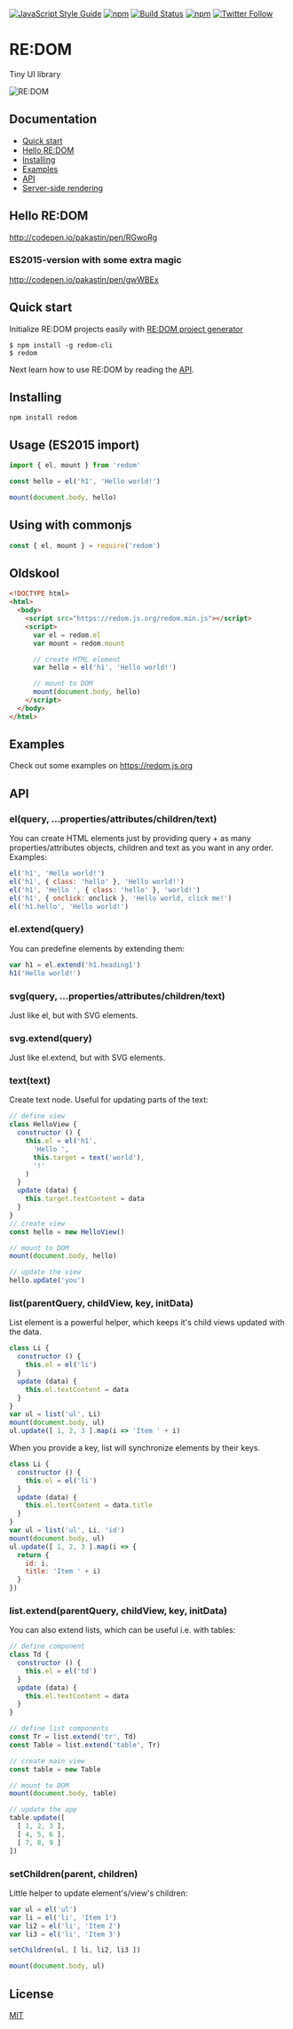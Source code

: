 [![JavaScript Style Guide](https://img.shields.io/badge/code%20style-standard-brightgreen.svg)](http://standardjs.com/)
[![npm](https://img.shields.io/npm/v/redom.svg?maxAge=3600)](https://www.npmjs.com/package/redom)
[![Build Status](https://img.shields.io/travis/pakastin/redom.svg?maxAge=3600)](https://travis-ci.org/pakastin/redom)
[![npm](https://img.shields.io/npm/l/redom.svg?maxAge=3600)](https://github.com/pakastin/redom/blob/master/LICENSE)
[![Twitter Follow](https://img.shields.io/twitter/follow/pakastin.svg?style=social&maxAge=3600)](https://twitter.com/pakastin)

# RE:DOM
Tiny UI library

![RE:DOM](https://redom.js.org/img/twitter.jpg)

## Documentation
- [Quick start](https://github.com/pakastin/redom/blob/master/README.md#quick-start)
- [Hello RE:DOM](https://github.com/pakastin/redom/blob/master/README.md#hello-redom)
- [Installing](https://github.com/pakastin/redom/blob/master/README.md#installing)
- [Examples](https://github.com/pakastin/redom/blob/master/README.md#examples)
- [API](https://github.com/pakastin/redom/blob/master/README.md#api)
- [Server-side rendering](https://github.com/pakastin/nodom)

## Hello RE:DOM
http://codepen.io/pakastin/pen/RGwoRg

### ES2015-version with some extra magic
http://codepen.io/pakastin/pen/gwWBEx

## Quick start
Initialize RE:DOM projects easily with [RE:DOM project generator](https://github.com/pakastin/redom-cli)
```
$ npm install -g redom-cli
$ redom
```
Next learn how to use RE:DOM by reading the [API](https://github.com/pakastin/redom/blob/master/README.md#api).

## Installing
```
npm install redom
```

## Usage (ES2015 import)
```js
import { el, mount } from 'redom'

const hello = el('h1', 'Hello world!')

mount(document.body, hello)
```

## Using with commonjs
```js
const { el, mount } = require('redom')
```

## Oldskool
```html
<!DOCTYPE html>
<html>
  <body>
    <script src="https://redom.js.org/redom.min.js"></script>
    <script>
      var el = redom.el
      var mount = redom.mount

      // create HTML element
      var hello = el('h1', 'Hello world!')

      // mount to DOM
      mount(document.body, hello)
    </script>
  </body>
</html>
```

## Examples
Check out some examples on https://redom.js.org

## API
### el(query, ...properties/attributes/children/text)
You can create HTML elements just by providing query + as many properties/attributes objects, children and text as you want in any order. Examples:
```js
el('h1', 'Hello world!')
el('h1', { class: 'hello' }, 'Hello world!')
el('h1', 'Hello ', { class: 'hello' }, 'world!')
el('h1', { onclick: onclick }, 'Hello world, click me!')
el('h1.hello', 'Hello world!')
```
### el.extend(query)
You can predefine elements by extending them:
```js
var h1 = el.extend('h1.heading1')
h1('Hello world!')
```
### svg(query, ...properties/attributes/children/text)
Just like el, but with SVG elements.
### svg.extend(query)
Just like el.extend, but with SVG elements.
### text(text)
Create text node. Useful for updating parts of the text:
```js
// define view
class HelloView {
  constructor () {
    this.el = el('h1',
      'Hello ', 
      this.target = text('world'), 
      '!'
    )
  }
  update (data) {
    this.target.textContent = data
  }
}
// create view
const hello = new HelloView()

// mount to DOM
mount(document.body, hello)

// update the view
hello.update('you')
```
### list(parentQuery, childView, key, initData)
List element is a powerful helper, which keeps it's child views updated with the data.
```js
class Li {
  constructor () {
    this.el = el('li')
  }
  update (data) {
    this.el.textContent = data
  }
}
var ul = list('ul', Li)
mount(document.body, ul)
ul.update([ 1, 2, 3 ].map(i => 'Item ' + i)
```
When you provide a key, list will synchronize elements by their keys.
```js
class Li {
  constructor () {
    this.el = el('li')
  }
  update (data) {
    this.el.textContent = data.title
  }
}
var ul = list('ul', Li, 'id')
mount(document.body, ul)
ul.update([ 1, 2, 3 ].map(i => {
  return {
    id: i,
    title: 'Item ' + i)
  }
})
```
### list.extend(parentQuery, childView, key, initData)
You can also extend lists, which can be useful i.e. with tables:
```js
// define component
class Td {
  constructor () {
    this.el = el('td')
  }
  update (data) {
    this.el.textContent = data
  }
}

// define list components
const Tr = list.extend('tr', Td)
const Table = list.extend('table', Tr)

// create main view
const table = new Table

// mount to DOM
mount(document.body, table)

// update the app
table.update([
  [ 1, 2, 3 ],
  [ 4, 5, 6 ],
  [ 7, 8, 9 ]
])
```
### setChildren(parent, children)
Little helper to update element's/view's children:
```js
var ul = el('ul')
var li = el('li', 'Item 1')
var li2 = el('li', 'Item 2')
var li3 = el('li', 'Item 3')

setChildren(ul, [ li, li2, li3 ])

mount(document.body, ul)
```
## License
[MIT](https://github.com/pakastin/redom/blob/master/LICENSE)
